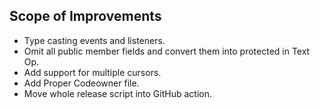 ## Scope of Improvements

* Type casting events and listeners.
* Omit all public member fields and convert them into protected in Text Op.
* Add support for multiple cursors.
* Add Proper Codeowner file.
* Move whole release script into GitHub action.
